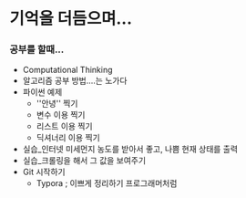 # 기억을 더듬으며...

### 공부를 할때...

- Computational Thinking
- 알고리즘 공부 방법....는 노가다
- 파이썬 예제
  - ''안녕'' 찍기
  - 변수 이용 찍기
  - 리스트 이용 찍기
  - 딕셔너리 이용 찍기
- 실습_인터넷 미세먼지 농도를 받아서 좋고, 나쁨 현재 상태를 출력
- 실습_크롤링을 해서 그 값을 보여주기
- Git 시작하기
  - Typora ; 이쁘게 정리하기 프로그래머처럼

